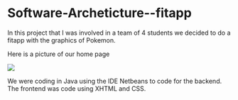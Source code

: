 # Software-Archeticture--fitapp

In this project that I was involved in a team of 4 students we decided to do a fitapp with the graphics of Pokemon.

Here is a picture of our home page

<img src="https://user-images.githubusercontent.com/114933900/232544710-a869004d-7906-4e30-ba22-8c283779d192.PNG">

We were coding in Java using the IDE Netbeans to code for the backend.
The frontend was code using XHTML and CSS.
